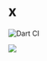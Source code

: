 # x
<p align="center">

![Dart CI](https://github.com/yashimself/x/workflows/Dart%20CI/badge.svg)

<img src="https://img.shields.io/badge/license-GPT-blue">

</p>
